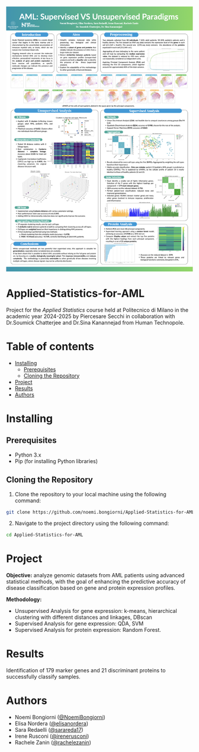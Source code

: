 ![Project overview](./poster.png)
<!-- omit form toc -->
# Applied-Statistics-for-AML

Project for the _Applied Statistics_ course held at Politecnico di Milano in the academic year 2024-2025 by Piercesare Secchi in collaboration with Dr.Soumick Chatterjee and Dr.Sina Kanannejad from Human Technopole.

<!-- omit from toc -->
# Table of contents

- [Installing](#installing)
  - [Prerequisites](#prerequisites)
  - [Cloning the Repository](#cloning-the-repository)
- [Project](#project)
- [Results](#results)
- [Authors](#authors)

# Installing

## Prerequisites

- Python 3.x
- Pip (for installing Python libraries)

## Cloning the Repository

1. Clone the repository to your local machine using the following command:
```bash
git clone https://github.com/noemi.bongiorni/Applied-Statistics-for-AML
```

2. Navigate to the project directory using the following command:
```bash
cd Applied-Statistics-for-AML
```

# Project

**Objective:** analyze genomic datasets from AML patients using advanced statistical methods, with the goal of enhancing the predictive accuracy of disease classification based on gene and protein expression profiles.

**Methodology:** 
  - Unsupervised Analysis for gene expression: k-means, hierarchical clustering with different distances and linkages, DBscan
  - Supervised Analysis for gene expression: QDA, SVM
  - Supervised Analysis for protein expression: Random Forest.

# Results
Identification of 179 marker genes and 21 discriminant proteins to successfully classify samples.

# Authors

- Noemi Bongiorni ([@NoemiBongiorni](https://github.com/NoemiBongiorni))
- Elisa Nordera ([@elisanordera](https://github.com/elisanordera))
- Sara Redaelli ([@sarareda17](https://github.com/sarareda17))
- Irene Rusconi ([@irenerusconi](https://github.com/irenerusconi))
- Rachele Zanin ([@rachelezanin](https://github.com/rachelezanin))

